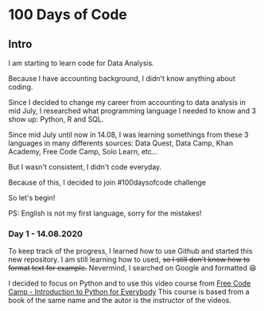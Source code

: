 # 100 Days of Code

## **Intro**
I am starting to learn code for Data Analysis.

Because I have accounting background, I didn't know anything about coding. 

Since I decided to change my career from accounting to data analysis in mid July, I researched what programming language I needed to know and 3 show up: Python, R and SQL. 

Since mid July until now in 14.08, I was learning somethings from these 3 languages in many differents sources: Data Quest, Data Camp, Khan Academy, Free Code Camp, Solo Learn, etc... 

But I wasn't consistent, I didn't code everyday. 

Because of this, I decided to join #100daysofcode challenge

So let's begin!

PS: English is not my first language, sorry for the mistakes! 

### **Day 1 - 14.08.2020**
To keep track of the progress, I learned how to use Github and started this new repository. 
I am still learning how to used, ~~so I still don't know how to format text for example.~~ Nevermind, I searched on Google and formatted :laughing:

I decided to focus on Python and to use this video course from [Free Code Camp - Introduction to Python for Everybody](https://www.freecodecamp.org/learn/scientific-computing-with-python/python-for-everybody/)
This course is based from a book of the same name and the autor is the instructor of the videos.    
